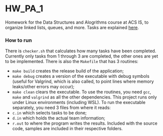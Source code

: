 # HW_PA_1
Homework for the Data Structures and Alogrithms course at ACS IS, to organize linked lists, queues, and more. Tasks are explained [here](https://ocw.cs.pub.ro/courses/sda-ab/tema1).

### How to run
There is `checker.sh` that calculates how many tasks have been completed. Currently only tasks from 1 through 3 are completed, the other ones are yet to be implemented.
There is also the `Makefile` that has 3 routines:
- `make build` creates the release build of the application;
- `make debug` creates a version of the executable with debug symbols (useful for Valgrind, which is also called, to point lines where memory leaks/other errors may occur);
- `make clean` clears the executable.
To use the routines, you need `gcc`, `make` and `valgrind` as all the other dependencies. This project runs only under Linux environments (including WSL).
To run the executable separately, you need 3 files from where it reads:
- `c.in` which selects tasks to be done;
- `d.in` which holds the actual team information;
- `r.out` to where the program writes the results.
Included with the source code, samples are included in their respective folders.
